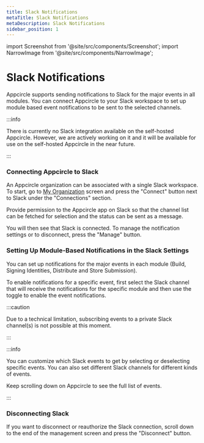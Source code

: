 ```yaml
---
title: Slack Notifications
metaTitle: Slack Notifications
metaDescription: Slack Notifications
sidebar_position: 1
---
```


import Screenshot from '@site/src/components/Screenshot';
import NarrowImage from '@site/src/components/NarrowImage';

# Slack Notifications

Appcircle supports sending notifications to Slack for the major events in all modules. You can connect Appcircle to your Slack workspace to set up module based event notifications to be sent to the selected channels.

:::info

There is currently no Slack integration available on the self-hosted Appcircle. However, we are actively working on it and it will be available for use on the self-hosted Appcircle in the near future.

:::

### Connecting Appcircle to Slack

An Appcircle organization can be associated with a single Slack workspace. To start, go to [My Organization](../my-organization.md) screen and press the "Connect" button next to Slack under the "Connections" section.

<Screenshot url='https://cdn.appcircle.io/docs/assets/image (64).png' />

Provide permission to the Appcircle app on Slack so that the channel list can be fetched for selection and the status can be sent as a message.

<Screenshot url='https://cdn.appcircle.io/docs/assets/image (65).png' />

You will then see that Slack is connected. To manage the notification settings or to disconnect, press the "Manage" button.

<Screenshot url='https://cdn.appcircle.io/docs/assets/image (135).png' />

### Setting Up Module-Based Notifications in the Slack Settings

You can set up notifications for the major events in each module (Build, Signing Identities, Distribute and Store Submission).

To enable notifications for a specific event, first select the Slack channel that will receive the notifications for the specific module and then use the toggle to enable the event notifications.

:::caution

Due to a technical limitation, subscribing events to a private Slack channel(s) is not possible at this moment.

:::

<Screenshot url='https://cdn.appcircle.io/docs/assets/image (136).png' />

:::info

You can customize which Slack events to get by selecting or deselecting specific events. You can also set different Slack channels for different kinds of events.

Keep scrolling down on Appcircle to see the full list of events.

:::

### Disconnecting Slack

If you want to disconnect or reauthorize the Slack connection, scroll down to the end of the management screen and press the "Disconnect" button.

<Screenshot url='https://cdn.appcircle.io/docs/assets/image (137).png' />

